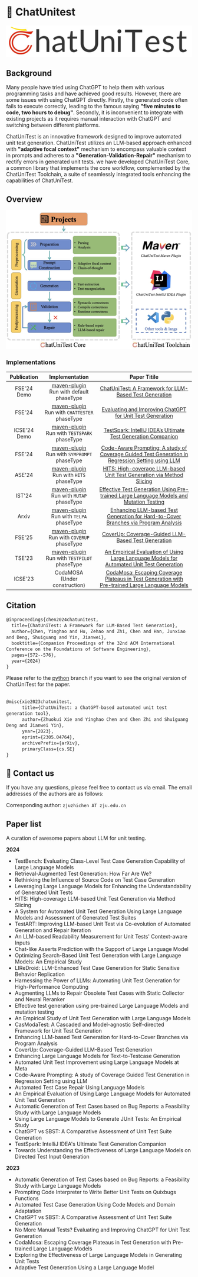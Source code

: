 # :mega: ChatUnitest

![logo](docs/img/logo.png)

## Background
Many people have tried using ChatGPT to help them with various programming tasks and have achieved good results. However, there are some issues with using ChatGPT directly. Firstly, the generated code often fails to execute correctly, leading to the famous saying **"five minutes to code, two hours to debug"**. Secondly, it is inconvenient to integrate with existing projects as it requires manual interaction with ChatGPT and switching between different platforms.

ChatUniTest is an innovative framework designed to improve automated unit test generation. ChatUniTest utilizes an LLM-based approach enhanced with **"adaptive focal context"** mechanism to encompass valuable
context in prompts and adheres to a **"Generation-Validation-Repair"** mechanism to rectify errors in generated unit tests. 
we have developed ChatUniTest Core, a common library that implements the core workflow, complemented by the ChatUniTest
Toolchain, a suite of seamlessly integrated tools enhancing the
capabilities of ChatUniTest. 

## Overview

![Overview](docs/img/overview.png)

### Implementations
| Publication | Implementation | Paper Titile |
| :---------: | :--: | :----------: |
| FSE'24 Demo | [maven-plugin](https://github.com/ZJU-ACES-ISE/chatunitest-maven-plugin)<br> Run with default phaseType  | [ChatUniTest: A Framework for LLM-Based Test Generation](https://dl.acm.org/doi/abs/10.1145/3663529.3663801) |
| FSE'24 | [maven-plugin](https://github.com/ZJU-ACES-ISE/chatunitest-maven-plugin)<br> Run with `CHATTESTER` phaseType | [Evaluating and Improving ChatGPT for Unit Test Generation](https://dl.acm.org/doi/abs/10.1145/3660783) |
| ICSE'24 Demo | [maven-plugin](https://github.com/ZJU-ACES-ISE/chatunitest-maven-plugin)<br> Run with `TESTSPARK` phaseType | [TestSpark: IntelliJ IDEA’s Ultimate Test Generation Companion](https://dl.acm.org/doi/abs/10.1145/3639478.3640024) |
| FSE'24 | [maven-plugin](https://github.com/ZJU-ACES-ISE/chatunitest-maven-plugin)<br> Run with `SYMPROMPT` phaseType | [Code-Aware Prompting: A study of Coverage Guided Test Generation in Regression Setting using LLM](https://dl.acm.org/doi/abs/10.1145/3643769) |
| ASE'24 | [maven-plugin](https://github.com/ZJU-ACES-ISE/chatunitest-maven-plugin)<br> Run with `HITS` phaseType | [HITS: High-coverage LLM-based Unit Test Generation via Method Slicing](https://dl.acm.org/doi/abs/10.1145/3691620.3695501) |
| IST'24 | [maven-plugin](https://github.com/ZJU-ACES-ISE/chatunitest-maven-plugin)<br> Run with `MUTAP` phaseType | [Effective Test Generation Using Pre-trained Large Language Models and Mutation Testing](https://www.sciencedirect.com/science/article/abs/pii/S0950584924000739) |
| Arxiv | [maven-plugin](https://github.com/ZJU-ACES-ISE/chatunitest-maven-plugin)<br> Run with `TELPA` phaseType | [Enhancing LLM-based Test Generation for Hard-to-Cover Branches via Program Analysis](https://arxiv.org/abs/2404.04966) |
| FSE'25 | [maven-plugin](https://github.com/ZJU-ACES-ISE/chatunitest-maven-plugin)<br> Run with `COVERUP` phaseType | [CoverUp: Coverage-Guided LLM-Based Test Generation](https://arxiv.org/abs/2403.16218) |
| TSE'23 | [maven-plugin](https://github.com/ZJU-ACES-ISE/chatunitest-maven-plugin)<br> Run with `TESTPILOT` phaseType | [An Empirical Evaluation of Using Large Language Models for Automated Unit Test Generation](https://ieeexplore.ieee.org/document/10329992) |
| ICSE'23 | CodaMOSA <br> (Under construction) | [CodaMosa: Escaping Coverage Plateaus in Test Generation with Pre-trained Large Language Models](https://ieeexplore.ieee.org/abstract/document/10172800) |


## Citation

```
@inproceedings{chen2024chatunitest,
  title={ChatUniTest: A Framework for LLM-Based Test Generation},
  author={Chen, Yinghao and Hu, Zehao and Zhi, Chen and Han, Junxiao and Deng, Shuiguang and Yin, Jianwei},
  booktitle={Companion Proceedings of the 32nd ACM International Conference on the Foundations of Software Engineering},
  pages={572--576},
  year={2024}
}
```

Please refer to the [python](https://github.com/ZJU-ACES-ISE/ChatUniTest/tree/python) branch if you want to see the original version of ChatUniTest for the paper.

```

@misc{xie2023chatunitest,
      title={ChatUniTest: a ChatGPT-based automated unit test generation tool}, 
      author={Zhuokui Xie and Yinghao Chen and Chen Zhi and Shuiguang Deng and Jianwei Yin},
      year={2023},
      eprint={2305.04764},
      archivePrefix={arXiv},
      primaryClass={cs.SE}
}
```

## :email: Contact us

If you have any questions, please feel free to contact us via email. The email addresses of the authors are as follows:

Corresponding author: `zjuzhichen AT zju.edu.cn`


## Paper list 

A curation of awesome papers about LLM for unit testing.

**2024**

- TestBench: Evaluating Class-Level Test Case Generation Capability of Large Language Models
- Retrieval-Augmented Test Generation: How Far Are We?
- Rethinking the Influence of Source Code on Test Case Generation
- Leveraging Large Language Models for Enhancing the Understandability of Generated Unit Tests
- HITS: High-coverage LLM-based Unit Test Generation via Method Slicing
- A System for Automated Unit Test Generation Using Large Language Models and Assessment of Generated Test Suites
- TestART: Improving LLM-based Unit Test via Co-evolution of Automated Generation and Repair Iteration
- An LLM-based Readability Measurement for Unit Tests' Context-aware Inputs
- Chat-like Asserts Prediction with the Support of Large Language Model
- Optimizing Search-Based Unit Test Generation with Large Language Models: An Empirical Study
- LIReDroid: LLM-Enhanced Test Case Generation for Static Sensitive Behavior Replication
- Harnessing the Power of LLMs: Automating Unit Test Generation for High-Performance Computing
- Augmenting LLMs to Repair Obsolete Test Cases with Static Collector and Neural Reranker
- Effective test generation using pre-trained Large Language Models and mutation testing
- An Empirical Study of Unit Test Generation with Large Language Models
- CasModaTest: A Cascaded and Model-agnostic Self-directed Framework for Unit Test Generation
- Enhancing LLM-based Test Generation for Hard-to-Cover Branches via Program Analysis
- CoverUp: Coverage-Guided LLM-Based Test Generation
- Enhancing Large Language Models for Text-to-Testcase Generation
- Automated Unit Test Improvement using Large Language Models at Meta
- Code-Aware Prompting: A study of Coverage Guided Test Generation in Regression Setting using LLM
- Automated Test Case Repair Using Language Models
- An Empirical Evaluation of Using Large Language Models for Automated Unit Test Generation
- Automatic Generation of Test Cases based on Bug Reports: a Feasibility Study with Large Language Models
- Using Large Language Models to Generate JUnit Tests: An Empirical Study
- ChatGPT vs SBST: A Comparative Assessment of Unit Test Suite Generation
- TestSpark: IntelliJ IDEA's Ultimate Test Generation Companion
- Towards Understanding the Effectiveness of Large Language Models on Directed Test Input Generation

**2023**

- Automatic Generation of Test Cases based on Bug Reports: a Feasibility Study with Large Language Models
- Prompting Code Interpreter to Write Better Unit Tests on Quixbugs Functions
- Automated Test Case Generation Using Code Models and Domain Adaptation
- ChatGPT vs SBST: A Comparative Assessment of Unit Test Suite Generation
- No More Manual Tests? Evaluating and Improving ChatGPT for Unit Test Generation
- CodaMosa: Escaping Coverage Plateaus in Test Generation with Pre-trained Large Language Models
- Exploring the Effectiveness of Large Language Models in Generating Unit Tests
- Adaptive Test Generation Using a Large Language Model




